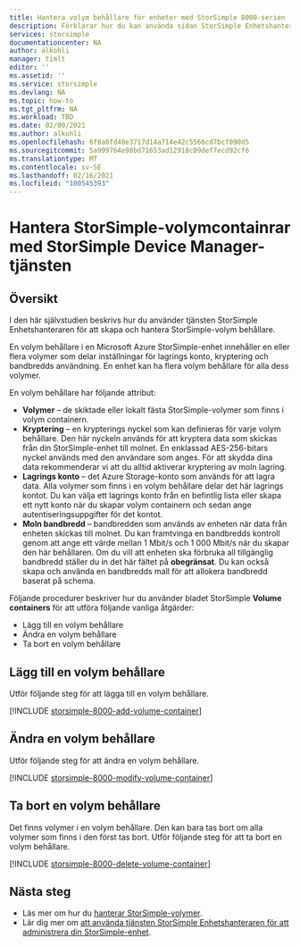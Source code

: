 ```yaml
---
title: Hantera volym behållare för enheter med StorSimple 8000-serien
description: Förklarar hur du kan använda sidan StorSimple Enhetshanteraren service Volume containers för att lägga till, ändra eller ta bort en volym behållare.
services: storsimple
documentationcenter: NA
author: alkohli
manager: timlt
editor: ''
ms.assetid: ''
ms.service: storsimple
ms.devlang: NA
ms.topic: how-to
ms.tgt_pltfrm: NA
ms.workload: TBD
ms.date: 02/09/2021
ms.author: alkohli
ms.openlocfilehash: 6f0a0fd48e3717d14a714e42c5566cd7bcf090d5
ms.sourcegitcommit: 5a999764e98bd71653ad12918c09def7ecd92cf6
ms.translationtype: MT
ms.contentlocale: sv-SE
ms.lasthandoff: 02/16/2021
ms.locfileid: "100545393"
---
```

# <a name="use-the-storsimple-device-manager-service-to-manage-storsimple-volume-containers"></a>Hantera StorSimple-volymcontainrar med StorSimple Device Manager-tjänsten

## <a name="overview"></a>Översikt
I den här självstudien beskrivs hur du använder tjänsten StorSimple Enhetshanteraren för att skapa och hantera StorSimple-volym behållare.

En volym behållare i en Microsoft Azure StorSimple-enhet innehåller en eller flera volymer som delar inställningar för lagrings konto, kryptering och bandbredds användning. En enhet kan ha flera volym behållare för alla dess volymer. 

En volym behållare har följande attribut:

* **Volymer** – de skiktade eller lokalt fästa StorSimple-volymer som finns i volym containern. 
* **Kryptering** – en krypterings nyckel som kan definieras för varje volym behållare. Den här nyckeln används för att kryptera data som skickas från din StorSimple-enhet till molnet. En enklassad AES-256-bitars nyckel används med den användare som anges. För att skydda dina data rekommenderar vi att du alltid aktiverar kryptering av moln lagring.
* **Lagrings konto** – det Azure Storage-konto som används för att lagra data. Alla volymer som finns i en volym behållare delar det här lagrings kontot. Du kan välja ett lagrings konto från en befintlig lista eller skapa ett nytt konto när du skapar volym containern och sedan ange autentiseringsuppgifter för det kontot.
* **Moln bandbredd** – bandbredden som används av enheten när data från enheten skickas till molnet. Du kan framtvinga en bandbredds kontroll genom att ange ett värde mellan 1 Mbit/s och 1 000 Mbit/s när du skapar den här behållaren. Om du vill att enheten ska förbruka all tillgänglig bandbredd ställer du in det här fältet på **obegränsat**. Du kan också skapa och använda en bandbredds mall för att allokera bandbredd baserat på schema.

Följande procedurer beskriver hur du använder bladet StorSimple **Volume containers** för att utföra följande vanliga åtgärder:

* Lägg till en volym behållare
* Ändra en volym behållare
* Ta bort en volym behållare

## <a name="add-a-volume-container"></a>Lägg till en volym behållare
Utför följande steg för att lägga till en volym behållare.

[!INCLUDE [storsimple-8000-add-volume-container](../../includes/storsimple-8000-create-volume-container.md)]

## <a name="modify-a-volume-container"></a>Ändra en volym behållare
Utför följande steg för att ändra en volym behållare.

[!INCLUDE [storsimple-8000-modify-volume-container](../../includes/storsimple-8000-modify-volume-container.md)]

## <a name="delete-a-volume-container"></a>Ta bort en volym behållare
Det finns volymer i en volym behållare. Den kan bara tas bort om alla volymer som finns i den först tas bort. Utför följande steg för att ta bort en volym behållare.

[!INCLUDE [storsimple-8000-delete-volume-container](../../includes/storsimple-8000-delete-volume-container.md)]

## <a name="next-steps"></a>Nästa steg
* Läs mer om hur du [hanterar StorSimple-volymer](storsimple-8000-manage-volumes-u2.md). 
* Lär dig mer om [att använda tjänsten StorSimple Enhetshanteraren för att administrera din StorSimple-enhet](storsimple-8000-manager-service-administration.md).

